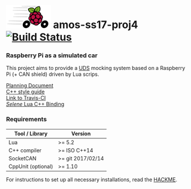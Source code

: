# ![ProjectLogo](resources/images/ProjectLogoThumb.png) amos-ss17-proj4 [![Build Status](https://travis-ci.org/christian-reintges/amos-ss17-proj4.svg?branch=master)](https://travis-ci.org/christian-reintges/amos-ss17-proj4)


### Raspberry Pi as a simulated car

This project aims to provide a [UDS](https://en.wikipedia.org/wiki/Unified_Diagnostic_Services) mocking system based on a Raspberry Pi (+ CAN shield) driven by Lua scrips. 

[Planning Document](https://goo.gl/ummYm7)   
[C++ style guide](https://google.github.io/styleguide/cppguide.html)  
[Link to Travis-CI](https://travis-ci.org/christian-reintges/amos-ss17-proj4)  
[_Selene_ Lua C++ Binding](Selene)  


### Requirements

 Tool / Library   | Version
----------------- | ------------------
Lua               | >= 5.2
C++ compiler      | >= ISO C++14
SocketCAN         | >= git 2017/02/14
CppUnit (optional)| >= 1.10


For instructions to set up all necessary installations, read the [HACKME](HACKME.md).
